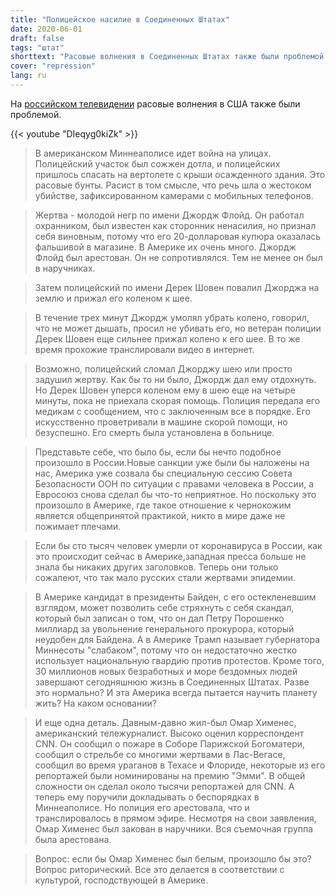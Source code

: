 ```yaml
---
title: "Полицейское насилие в Соединенных Штатах"
date: 2020-06-01
draft: false
tags: "штат"
shorttext: "Расовые волнения в Соединенных Штатах также были проблемой на российском телевидении. Что скажет мир, когда это произойдет в России или Китае?"
cover: "repression"
lang: ru
---
```


На [российском телевидении](https://vesti7.ru/video/2152695/episode/31-05-2020/ "ЭФИР ОТ 31.05.2020") расовые волнения в США также были проблемой.

{{< youtube "DIeqyg0kiZk" >}}

> В американском Миннеаполисе идет война на улицах. Полицейский участок был сожжен дотла, и полицейских пришлось спасать на вертолете с крыши осажденного здания. Это расовые бунты. Расист в том смысле, что речь шла о жестоком убийстве, зафиксированном камерами с мобильных телефонов.

> Жертва - молодой негр по имени Джордж Флойд. Он работал охранником, был известен как сторонник ненасилия, но признал себя виновным, потому что его 20-долларовая купюра оказалась фальшивой в магазине. В Америке их очень много. Джордж Флойд был арестован. Он не сопротивлялся. Тем не менее он был в наручниках.

> Затем полицейский по имени Дерек Шовен повалил Джорджа на землю и прижал его коленом к шее.

> В течение трех минут Джордж умолял убрать колено, говорил, что не может дышать, просил не убивать его, но ветеран полиции Дерек Шовен еще сильнее прижал колено к его шее. В то же время прохожие транслировали видео в интернет.

> Возможно, полицейский сломал Джорджу шею или просто задушил жертву. Как бы то ни было, Джордж дал ему отдохнуть. Но Дерек Шовен уперся коленом ему в шею еще на четыре минуты, пока не приехала скорая помощь. Полиция передала его медикам с сообщением, что с заключенным все в порядке. Его искусственно проветривали в машине скорой помощи, но безуспешно. Его смерть была установлена в больнице.

> Представьте себе, что было бы, если бы нечто подобное произошло в России.Новые санкции уже были бы наложены на нас, Америка уже созвала бы специальную сессию Совета Безопасности ООН по ситуации с правами человека в России, а Евросоюз снова сделал бы что-то неприятное. Но поскольку это произошло в Америке, где такое отношение к чернокожим является общепринятой практикой, никто в мире даже не пожимает плечами.

> Если бы сто тысяч человек умерли от коронавируса в России, как это происходит сейчас в Америке,западная пресса больше не знала бы никаких других заголовков. Теперь они только сожалеют, что так мало русских стали жертвами эпидемии.

> В Америке кандидат в президенты Байден, с его остекленевшим взглядом, может позволить себе стряхнуть с себя скандал, который был записан о том, что он дал Петру Порошенко миллиард за увольнение генерального прокурора, который неудобен для Байдена. А в Америке Трамп называет губернатора Миннесоты "слабаком", потому что он недостаточно жестко использует национальную гвардию против протестов. Кроме того, 30 миллионов новых безработных и море бездомных людей завершают сегодняшнюю жизнь в Соединенных Штатах. Разве это нормально? И эта Америка всегда пытается научить планету жить? На каком основании?

> И еще одна деталь. Давным-давно жил-был Омар Хименес, американский тележурналист. Высоко оценил корреспондент CNN. Он сообщил о пожаре в Соборе Парижской Богоматери, сообщил о стрельбе со многими жертвами в Лас-Вегасе, сообщил во время ураганов в Техасе и Флориде, некоторые из его репортажей были номинированы на премию "Эмми". В общей сложности он сделал около тысячи репортажей для CNN. А теперь ему поручили докладывать о беспорядках в Миннеаполисе. Но полиция его арестовала, что и транслировалось в прямом эфире. Несмотря на свои заявления, Омар Хименес был закован в наручники. Вся съемочная группа была арестована.

> Вопрос: если бы Омар Хименес был белым, произошло бы это? Вопрос риторический. Все это делается в соответствии с культурой, господствующей в Америке.
